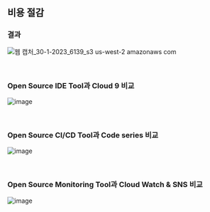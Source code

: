 ## 비용 절감

### 결과
![웹 캡처_30-1-2023_6139_s3 us-west-2 amazonaws com](https://user-images.githubusercontent.com/110655823/215355476-7a18775c-93e2-48cf-951c-1a153535ff69.jpeg)

</br>

### Open Source IDE Tool과 Cloud 9 비교
![image](https://user-images.githubusercontent.com/110655823/215355622-a418fde3-5d12-4efd-a355-98547d0a90d9.png)

</br>

###  Open Source CI/CD Tool과 Code series 비교
![image](https://user-images.githubusercontent.com/110655823/215355564-14a5d1f9-81c5-4961-a6e5-32040d435528.png)

</br>

### Open Source Monitoring Tool과 Cloud Watch & SNS 비교
![image](https://user-images.githubusercontent.com/110655823/215355543-dad8b940-c2a8-46d1-9492-51c56b06ca4a.png)
